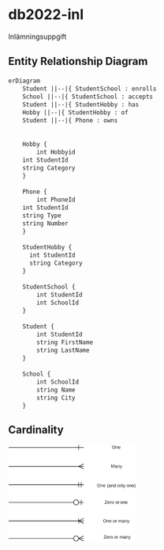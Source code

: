 # db2022-inl
Inlämningsuppgift

## Entity Relationship Diagram

```mermaid
erDiagram
    Student ||--|{ StudentSchool : enrolls
    School ||--|{ StudentSchool : accepts
    Student ||--|{ StudentHobby : has
    Hobby ||--|{ StudentHobby : of
    Student ||--|{ Phone : owns
       

    Hobby {
    	int Hobbyid
	int StudentId
	string Category
    }

    Phone {
    	int PhoneId
	int StudentId
	string Type
	string Number
    }

    StudentHobby {
	  int StudentId
	  string Category 
    }

    StudentSchool {
        int StudentId
        int SchoolId
    }

    Student {
        int StudentId
        string FirstName
        string LastName
    }

    School {
        int SchoolId
        string Name
        string City
    }
```

## Cardinality

![Cardinality](cardinality-1.png)
